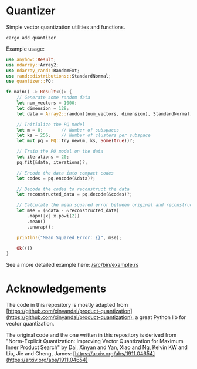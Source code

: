 # Quantizer

Simple vector quantization utilities and functions.

```shell
cargo add quantizer
```

Example usage:

```rust
use anyhow::Result;
use ndarray::Array2;
use ndarray_rand::RandomExt;
use rand::distributions::StandardNormal;
use quantizer::PQ;

fn main() -> Result<()> {
    // Generate some random data
    let num_vectors = 1000;
    let dimension = 128;
    let data = Array2::random((num_vectors, dimension), StandardNormal);

    // Initialize the PQ model
    let m = 8;       // Number of subspaces
    let ks = 256;    // Number of clusters per subspace
    let mut pq = PQ::try_new(m, ks, Some(true))?;

    // Train the PQ model on the data
    let iterations = 20;
    pq.fit(&data, iterations)?;

    // Encode the data into compact codes
    let codes = pq.encode(&data)?;

    // Decode the codes to reconstruct the data
    let reconstructed_data = pq.decode(&codes)?;

    // Calculate the mean squared error between original and reconstructed data
    let mse = (&data - &reconstructed_data)
        .mapv(|x| x.powi(2))
        .mean()
        .unwrap();

    println!("Mean Squared Error: {}", mse);

    Ok(())
}
```

See a more detailed example here: [/src/bin/example.rs](/src/bin/example.rs)

# Acknowledgements
The code in this repository is mostly adapted from [https://github.com/xinyandai/product-quantization](https://github.com/xinyandai/product-quantization), a great Python lib for vector quantization.

The original code and the one written in this repository is derived from "Norm-Explicit Quantization: Improving Vector Quantization for Maximum Inner Product Search" by Dai, Xinyan and Yan, Xiao and Ng, Kelvin KW and Liu, Jie and Cheng, James: [https://arxiv.org/abs/1911.04654](https://arxiv.org/abs/1911.04654)